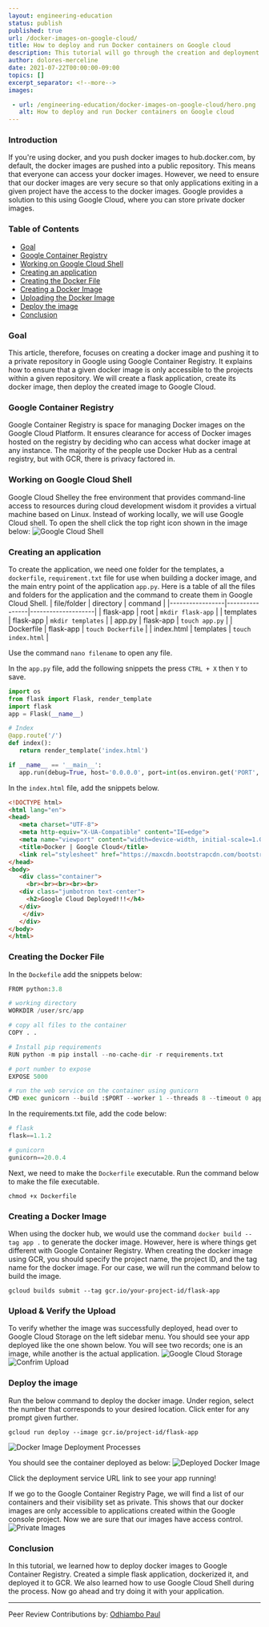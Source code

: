 ```yaml
---
layout: engineering-education
status: publish
published: true
url: /docker-images-on-google-cloud/
title: How to deploy and run Docker containers on Google cloud
description: This tutorial will go through the creation and deployment of Docker containers to Google cloud.
author: dolores-merceline
date: 2021-07-22T00:00:00-09:00
topics: []
excerpt_separator: <!--more-->
images:

 - url: /engineering-education/docker-images-on-google-cloud/hero.png
   alt: How to deploy and run Docker containers on Google cloud
---
```


### Introduction
If you're using docker, and you push docker images to hub.docker.com, by default, the docker images are pushed into a public repository. This means that everyone can access your docker images. However, we need to ensure that our docker images are very secure so that only applications exiting in a given project have the access to the docker images. Google provides a solution to this using Google Cloud, where you can store private docker images.

### Table of Contents
- [Goal](#goal)
- [Google Container Registry](#google-container-registry)
- [Working on Google Cloud Shell](#working-on-google-cloud-shell)
- [Creating an application](#creating-an-application)
- [Creating the Docker File](#creating-the-docker-file)
- [Creating a Docker Image](#creating-a-docker-image)
- [Uploading the Docker Image](#upload-&-verify-the-upload)
- [Deploy the image](#deploy-the-image)
- [Conclusion](#conclusion)

### Goal
This article, therefore, focuses on creating a docker image and pushing it to a private repository in Google using Google Container Registry. It explains how to ensure that a given docker image is only accessible to the projects within a given repository. We will create a flask application, create its docker image, then deploy the created image to Google Cloud.

### Google Container Registry
Google Container Registry is space for managing Docker images on the Google Cloud Platform. It ensures clearance for access of Docker images hosted on the registry by deciding who can access what docker image at any instance. The majority of the people use Docker Hub as a central registry, but with GCR, there is privacy factored in.

### Working on Google Cloud Shell
Google Cloud Shelley the free environment that provides command-line access to resources during cloud development wisdom it provides a virtual machine based on Linux. Instead of working locally, we will use Google Cloud shell. To open the shell click the top right icon shown in the image below:
![Google Cloud Shell](/engineering-education/docker-images-on-google-cloud/shell.png)

### Creating an application
To create the application, we need one folder for the templates, a `dockerfile`, `requirement.txt` file for use when building a docker image, and the main entry point of the application `app.py`. Here is a table of all the files and folders for the application and the command to create them in Google Cloud Shell.
| file/folder | directory | command |
|-----------------|----------------|--------------------|
| flask-app | root | `mkdir flask-app` |
| templates | flask-app | `mkdir templates` |
| app.py | flask-app | `touch app.py` |
| Dockerfile | flask-app | `touch Dockerfile` |
| index.html | templates | `touch index.html` |

Use the command `nano filename` to open any file.

In the `app.py` file, add the following snippets the press `CTRL + X` then `Y` to save.

```py
import os
from flask import Flask, render_template
import flask
app = Flask(__name__)

# Index
@app.route('/')
def index():
   return render_template('index.html')

if __name__ == '__main__':
   app.run(debug=True, host='0.0.0.0', port=int(os.environ.get('PORT', 8080)))
```

In the `index.html` file, add the snippets below.

```html
<!DOCTYPE html>
<html lang="en">
<head>
   <meta charset="UTF-8">
   <meta http-equiv="X-UA-Compatible" content="IE=edge">
   <meta name="viewport" content="width=device-width, initial-scale=1.0">
   <title>Docker | Google Cloud</title>
   <link rel="stylesheet" href="https://maxcdn.bootstrapcdn.com/bootstrap/3.3.7/css/bootstrap.min.css">
</head>
<body>
   <div class="container">
     <br><br><br><br><br>
   <div class="jumbotron text-center">
     <h2>Google Cloud Deployed!!!</h4>
   </div>
    </div>  
   </div> 
</body>
</html>
```

### Creating the Docker File
In the `Dockefile` add the snippets below:

```py
FROM python:3.8

# working directory
WORKDIR /user/src/app

# copy all files to the container
COPY . .

# Install pip requirements
RUN python -m pip install --no-cache-dir -r requirements.txt

# port number to expose
EXPOSE 5000

# run the web service on the container using gunicorn
CMD exec gunicorn --build :$PORT --worker 1 --threads 8 --timeout 0 app:app
```

In the requirements.txt file, add the code below:
```py
# flask 
flask==1.1.2

# gunicorn
gunicorn==20.0.4
```

Next, we need to make the `Dockerfile` executable. Run the command below to make the file executable.
```shell
chmod +x Dockerfile
```
### Creating a Docker Image
When using the docker hub, we would use the command `docker build --tag app .` to generate the docker image. However, here is where things get different with Google Container Registry. When creating the docker image using GCR, you should specify the project name, the project ID, and the tag name for the docker image. For our case, we will run the command below to build the image.

```shell
gcloud builds submit --tag gcr.io/your-project-id/flask-app
```

### Upload & Verify the Upload
To verify whether the image was successfully deployed, head over to Google Cloud Storage on the left sidebar menu. You should see your app deployed like the one shown below. You will see two records; one is an image, while another is the actual application.
![Google Cloud Storage](/engineering-education/docker-images-on-google-cloud/storage.png)
![Confrim Upload](/engineering-education/docker-images-on-google-cloud/confirm-upload.png)


### Deploy the image
Run the below command to deploy the docker image. Under region, select the number that corresponds to your desired location. Click enter for any prompt given further.
```shell
gcloud run deploy --image gcr.io/project-id/flask-app
```
![Docker Image Deployment Processes](/engineering-education/docker-images-on-google-cloud/deploying.png)

You should see the container deployed as below:
![Deployed Docker Image](/engineering-education/docker-images-on-google-cloud/deployed.png)

Click the deployment service URL link to see your app running!

If we go to the Google Container Registry Page, we will find a list of our containers and their visibility set as private. This shows that our docker images are only accessible to applications created within the Google console project. Now we are sure that our images have access control.
![Private Images](/engineering-education/docker-images-on-google-cloud/private.png)

### Conclusion
In this tutorial, we learned how to deploy docker images to Google Container Registry. Created a simple flask application, dockerized it, and deployed it to GCR. We also learned how to use Google Cloud Shell during the process. Now go ahead and try doing it with your application.

---

Peer Review Contributions by: [Odhiambo Paul](/engineering-education/authors/odhiambo-paul/)
